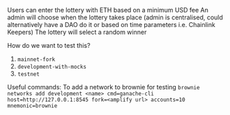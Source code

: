 Users can enter the lottery with ETH based on a minimum USD fee
An admin will choose when the lottery takes place (admin is centralised, could alternatively have a DAO do it or based on time parameters i.e. Chainlink Keepers)
The lottery will select a random winner


How do we want to test this?

1) `mainnet-fork`
2) `development-with-mocks`
3) `testnet`


Useful commands:
To add a network to brownie for testing
`brownie networks add development <name> cmd=ganache-cli host=http://127.0.0.1:8545 fork=<amplify url> accounts=10 mnemonic=brownie`